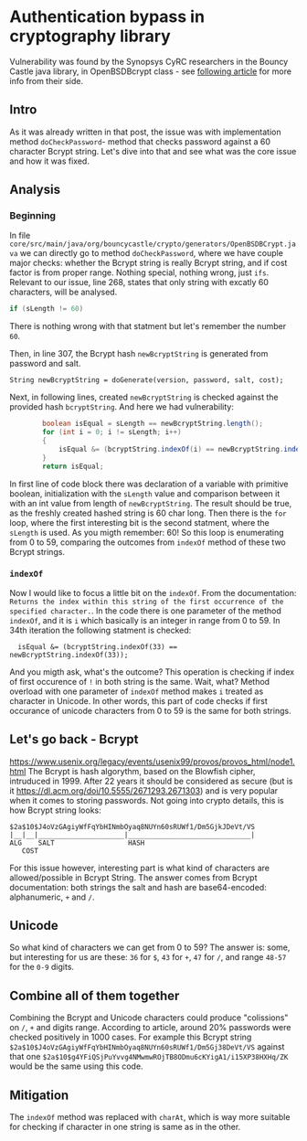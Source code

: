 # Authentication bypass in cryptography library
Vulnerability was found by the Synopsys CyRC researchers in the Bouncy Castle java library, in OpenBSDBcrypt class - see [following article](https://www.synopsys.com/blogs/software-security/cve-2020-28052-bouncy-castle/) for more info from their side.

## Intro
As it was already written in that post, the issue was with implementation method `doCheckPassword`- method that checks password against a 60 character Bcrypt string. Let's dive into that and see what was the core issue and how it was fixed.

## Analysis
### Beginning
In file `core/src/main/java/org/bouncycastle/crypto/generators/OpenBSDBCrypt.java` we can directly go to method `doCheckPassword`, where we have couple major checks: whether the Bcrypt string is really Bcrypt string, and if cost factor is from proper range. Nothing special, nothing wrong, just `ifs`. Relevant to our issue, line 268, states that only string with excatly 60 characters, will be analysed. 
```java
if (sLength != 60)
```
There is nothing wrong with that statment but let's remember the number `60`. 

Then, in line 307, the Bcrypt hash `newBcryptString` is generated from password and salt. 
```
String newBcryptString = doGenerate(version, password, salt, cost);
```
Next, in following lines, created `newBcryptString` is checked against the provided hash `bcryptString`. And here we had vulnerability:

```java 
        boolean isEqual = sLength == newBcryptString.length();
        for (int i = 0; i != sLength; i++)
        {
            isEqual &= (bcryptString.indexOf(i) == newBcryptString.indexOf(i));
        }
        return isEqual;
```
In first line of code block there was declaration of a variable with primitive boolean, initialization with the `sLength` value and comparison between it with an int value from length of `newBcryptString`. The result should be true, as the freshly created hashed string is 60 char long.
Then there is the `for` loop, where the first interesting bit is the second statment, where the `sLength` is used. As you migth remember: 60! So this loop is enumerating from 0 to 59, comparing the outcomes from `indexOf` method of these two Bcrypt strings.
### `indexOf`
Now I would like to focus a little bit on the `indexOf`. From the documentation: `Returns the index within this string of the first occurrence of the specified character.`. In the code there is one parameter of the method `indexOf`, and it is `i` which basically is an integer in range from 0 to 59. In 34th iteration the following statment is checked:
```
  isEqual &= (bcryptString.indexOf(33) == newBcryptString.indexOf(33));
```
And you migth ask, what's the outcome? This operation is checking if index of first occurence of `!` in both string is the same. Wait, what? Method overload with one parameter of `indexOf` method makes `i` treated as character in Unicode. In other words, this part of code checks if first occurance of unicode characters from 0 to 59 is the same for both strings. 

## Let's go back - Bcrypt
https://www.usenix.org/legacy/events/usenix99/provos/provos_html/node1.html
The Bcrypt is hash algorythm, based on the Blowfish cipher, intruduced in 1999. After 22 years it should be considered as secure (but is it https://dl.acm.org/doi/10.5555/2671293.2671303) and is very popular when it comes to storing passwords. Not going into crypto details, this is how Bcrypt string looks:
```
$2a$10$J4oVzGAgiyWfFqYbHINmbOyaq8NUYn60sRUWf1/Dm5GjkJDeVt/VS
|__|__|_____________________|______________________________|
ALG    SALT                  HASH  
   COST
```

For this issue however, interesting part is what kind of characters are allowed/possible in Bcrypt String. The answer comes from Bcrypt documentation: both strings the salt and hash are base64-encoded: alphanumeric, `+` and `/`.

## Unicode
So what kind of characters we can get from 0 to 59? The answer is: some, but interesting for us are these:
`36` for `$`,
`43` for `+`,
`47` for `/`,
and range `48-57` for the `0-9` digits.


## Combine all of them together
Combining the Bcrypt and Unicode characters could produce "colissions" on `/`, `+` and digits range. According to article, around 20% passwords were checked positively in 1000 cases. For example this Bcrypt string `$2a$10$J4oVzGAgiyWfFqYbHINmbOyaq8NUYn60sRUWf1/Dm5Gj38DeVt/VS` against that one `$2a$10$g4YFiQSjPuYvvg4NMwmwROjTB8ODmu6cKYigA1/i15XP38HXHq/ZK` would be the same using this code. 

## Mitigation
The `indexOf` method was replaced with `charAt`, which is way more suitable for checking if character in one string is same as in the other. 





